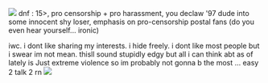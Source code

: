 ![](https://files.catbox.moe/dvdewu.gif)
dnf : 15>, pro censorship + pro harassment, you declaw '97 dude into some innocent shy loser, emphasis on pro-censorship postal fans (do you even hear yourself... ironic)

iwc. i dont like sharing my interests. i hide freely. i dont like most people but i swear im not mean. thisll sound stupidly edgy but all i can think abt as of lately is Just extreme violence so im probably not gonna b the most ... easy 2 talk 2 rn
![](https://files.catbox.moe/zdp86r.gif)
